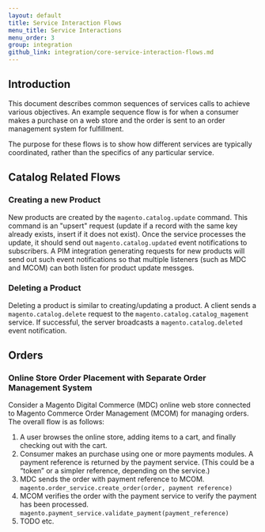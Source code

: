 ```yaml
---
layout: default
title: Service Interaction Flows
menu_title: Service Interactions
menu_order: 3
group: integration
github_link: integration/core-service-interaction-flows.md
---
```


## Introduction

This document describes common sequences of services calls to achieve various objectives. An example sequence flow is for when a consumer makes a purchase on a web store and the order is sent to an order management system for fulfillment.

The purpose for these flows is to show how different services are typically coordinated, rather than the specifics of any particular service.

## Catalog Related Flows

### Creating a new Product

New products are created by the `magento.catalog.update` command. This command is an "upsert" request (update if a record with the same key already exists, insert if it does not exist). Once the service processes the update, it should send out `magento.catalog.updated` event notifications to subscribers. A PIM integration generating requests for new products will send out such event notifications so that multiple listeners (such as MDC and MCOM) can both listen for product update messges.

### Deleting a Product

Deleting a product is similar to creating/updating a product. A client sends a `magento.catalog.delete` request to the `magento.catalog.catalog_magement` service. If successful, the server broadcasts a `magento.catalog.deleted` event notification.

## Orders

### Online Store Order Placement with Separate Order Management System

Consider a Magento Digital Commerce (MDC) online web store connected to Magento Commerce Order Management (MCOM) for managing orders. The overall flow is as follows:

1. A user browses the online store, adding items to a cart, and finally checking out with the cart.
2. Consumer makes an purchase using one or more payments modules. A payment reference is returned by the payment service. (This could be a “token” or a simpler reference, depending on the service.)
3. MDC sends the order with payment reference to MCOM. `magento.order_service.create_order(order, payment reference)`
4. MCOM verifies the order with the payment service to verify the payment has been processed. `magento.payment_service.validate_payment(payment_reference)`
5. TODO etc.

